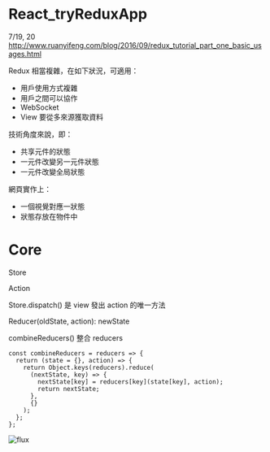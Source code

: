 # React_tryReduxApp


7/19, 20 http://www.ruanyifeng.com/blog/2016/09/redux_tutorial_part_one_basic_usages.html


Redux 相當複雜，在如下狀況，可適用：

* 用戶使用方式複雜
* 用戶之間可以協作
* WebSocket
* View 要從多來源獲取資料

技術角度來說，即：

* 共享元件的狀態
* 一元件改變另一元件狀態
* 一元件改變全局狀態

網頁實作上：

* 一個視覺對應一狀態
* 狀態存放在物件中

# Core

Store

Action

Store.dispatch() 是 view 發出 action 的唯一方法

Reducer(oldState, action): newState

combineReducers() 整合 reducers

    const combineReducers = reducers => {
      return (state = {}, action) => {
        return Object.keys(reducers).reduce(
          (nextState, key) => {
            nextState[key] = reducers[key](state[key], action);
            return nextState;
          },
          {} 
        );
      };
    };
    
    
 ![flux](http://www.ruanyifeng.com/blogimg/asset/2016/bg2016091802.jpg)
